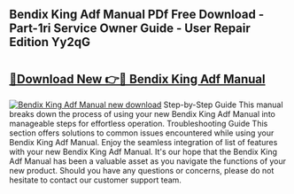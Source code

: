## Bendix King Adf Manual PDf Free Download - Part-1ri Service Owner Guide - User Repair Edition Yy2qG

# <h2><a href="http://bc94042.oget.top/?id=Bendix+King+Adf+Manual">🔗Download New 👉🔴 Bendix King Adf Manual</a></h2>

[![Bendix King Adf Manual new download](https://i.imgur.com/5g1atiW.png)](http://bc94042.oget.top/?id=Bendix+King+Adf+Manual)
Step-by-Step Guide This manual breaks down the process of using your new Bendix King Adf Manual into manageable steps for effortless operation. Troubleshooting Guide This section offers solutions to common issues encountered while using your Bendix King Adf Manual. Enjoy the seamless integration of list of features with your new Bendix King Adf Manual. It's our hope that the Bendix King Adf Manual has been a valuable asset as you navigate the functions of your new product. Should you have any questions or concerns, please do not hesitate to contact our customer support team.
